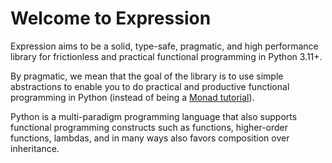 # Welcome to Expression

Expression aims to be a solid, type-safe, pragmatic, and high performance
library for frictionless and practical functional programming in Python 3.11+.

By pragmatic, we mean that the goal of the library is to use simple abstractions
to enable you to do practical and productive functional programming in Python
(instead of being a [Monad tutorial](https://github.com/dbrattli/OSlash)).

Python is a multi-paradigm programming language that also supports functional
programming constructs such as functions, higher-order functions, lambdas, and
in many ways also favors composition over inheritance.

```{tableofcontents}
```
